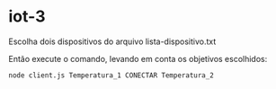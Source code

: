 # iot-3
Escolha dois dispositivos do arquivo lista-dispositivo.txt


Então execute o comando, levando em conta os objetivos escolhidos:
```console
node client.js Temperatura_1 CONECTAR Temperatura_2
```
